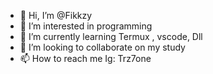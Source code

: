 - 👋 Hi, I’m @Fikkzy
- 👀 I’m interested in programming 
- 🌱 I’m currently learning Termux , vscode, Dll
- 💞️ I’m looking to collaborate on my study
- 📫 How to reach me Ig: Trz7one

<!---
Fikkzy/Fikkzy is a ✨ special ✨ repository because its `README.md` (this file) appears on your GitHub profile.
You can click the Preview link to take a look at your changes.
--->
